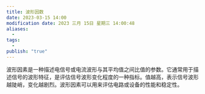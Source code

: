 ```yaml
---
title: 波形因数
date: 2023-03-15 14:00
modification date: 2023 三月 15日 星期三 14:00:48
aliases:
  - 
tags:
  - 
publish: "true"
---
```


波形因素是一种描述电信号或电流波形与其平均值之间比值的参数。它通常用于描述信号的波形特征，是评估信号波形变化程度的一种指标。值越高，表示信号波形越陡峭，变化越剧烈。波形因素可以用来评估电路或设备的性能和稳定性。

